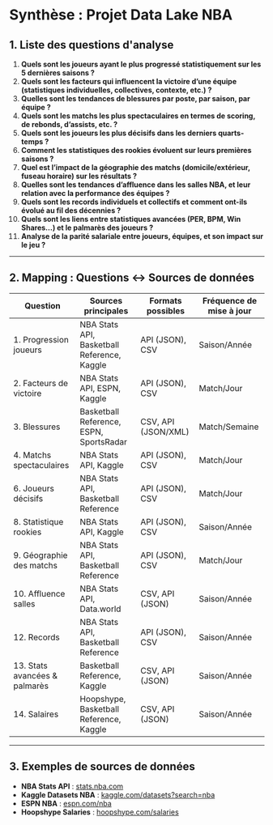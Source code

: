 # Synthèse : Projet Data Lake NBA

## 1. Liste des questions d'analyse

1. **Quels sont les joueurs ayant le plus progressé statistiquement sur les 5 dernières saisons ?**
2. **Quels sont les facteurs qui influencent la victoire d’une équipe (statistiques individuelles, collectives, contexte, etc.) ?**
3. **Quelles sont les tendances de blessures par poste, par saison, par équipe ?**
4. **Quels sont les matchs les plus spectaculaires en termes de scoring, de rebonds, d’assists, etc. ?**
6. **Quels sont les joueurs les plus décisifs dans les derniers quarts-temps ?**
8. **Comment les statistiques des rookies évoluent sur leurs premières saisons ?**
9. **Quel est l’impact de la géographie des matchs (domicile/extérieur, fuseau horaire) sur les résultats ?**
10. **Quelles sont les tendances d’affluence dans les salles NBA, et leur relation avec la performance des équipes ?**
12. **Quels sont les records individuels et collectifs et comment ont-ils évolué au fil des décennies ?**
13. **Quels sont les liens entre statistiques avancées (PER, BPM, Win Shares…) et le palmarès des joueurs ?**
14. **Analyse de la parité salariale entre joueurs, équipes, et son impact sur le jeu ?**

---

## 2. Mapping : Questions <-> Sources de données

| Question | Sources principales | Formats possibles | Fréquence de mise à jour |
|----------|--------------------|-------------------|-------------------------|
| 1. Progression joueurs | NBA Stats API, Basketball Reference, Kaggle | API (JSON), CSV | Saison/Année |
| 2. Facteurs de victoire | NBA Stats API, ESPN, Kaggle | API (JSON), CSV | Match/Jour |
| 3. Blessures | Basketball Reference, ESPN, SportsRadar | CSV, API (JSON/XML) | Match/Semaine |
| 4. Matchs spectaculaires | NBA Stats API, Kaggle | API (JSON), CSV | Match/Jour |
| 6. Joueurs décisifs | NBA Stats API, Basketball Reference | API (JSON), CSV | Match/Jour |
| 8. Statistique rookies | NBA Stats API, Kaggle | API (JSON), CSV | Saison/Année |
| 9. Géographie des matchs | NBA Stats API, Basketball Reference | API (JSON), CSV | Match/Jour |
| 10. Affluence salles | NBA Stats API, Data.world | CSV, API (JSON) | Saison/Année |
| 12. Records | NBA Stats API, Basketball Reference | API (JSON), CSV | Saison/Année |
| 13. Stats avancées & palmarès | Basketball Reference, Kaggle | CSV, API (JSON) | Saison/Année |
| 14. Salaires | Hoopshype, Basketball Reference, Kaggle | CSV, API (JSON) | Saison/Année |

---

## 3. Exemples de sources de données

- **NBA Stats API** : [stats.nba.com](https://stats.nba.com/)
- **Kaggle Datasets NBA** : [kaggle.com/datasets?search=nba](https://www.kaggle.com/datasets?search=nba)
- **ESPN NBA** : [espn.com/nba](https://www.espn.com/nba/)
- **Hoopshype Salaries** : [hoopshype.com/salaries](https://hoopshype.com/salaries/)
